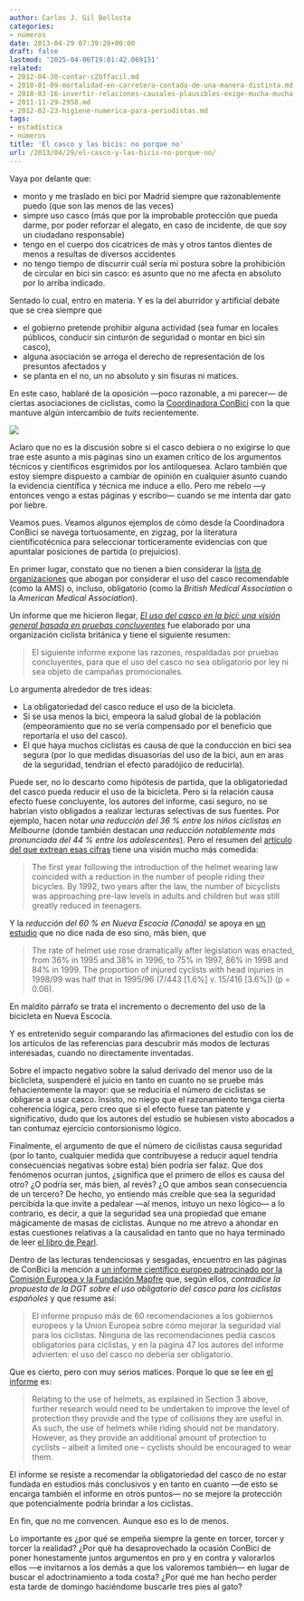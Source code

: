 ```yaml
---
author: Carlos J. Gil Bellosta
categories:
- números
date: 2013-04-29 07:39:28+00:00
draft: false
lastmod: '2025-04-06T19:01:42.069151'
related:
- 2012-04-30-contar-c2bffacil.md
- 2018-01-09-mortalidad-en-carretera-contada-de-una-manera-distinta.md
- 2018-03-16-invertir-relaciones-causales-plausibles-exige-mucha-mucha-explicacion.md
- 2011-11-29-2958.md
- 2012-02-23-higiene-numerica-para-periodistas.md
tags:
- estadística
- números
title: 'El casco y las bicis: no porque no'
url: /2013/04/29/el-casco-y-las-bicis-no-porque-no/
---
```


Vaya por delante que:

* monto y me traslado en bici por Madrid siempre que razonablemente puedo (que son las menos de las veces)
* simpre uso casco (más que por la improbable protección que pueda darme, por poder reforzar el alegato, en caso de incidente, de que soy un ciudadano responsable)
* tengo en el cuerpo dos cicatrices de más y otros tantos dientes de menos a resultas de diversos accidentes
* no tengo tiempo de discurrir cuál sería mi postura sobre la prohibición de circular en bici sin casco: es asunto que no me afecta en absoluto por lo arriba indicado.

Sentado lo cual, entro en materia. Y es la del aburridor y artificial debate que se crea siempre que

* el gobierno pretende prohibir alguna actividad (sea fumar en locales públicos, conducir sin cinturón de seguridad o montar en bici sin casco),
* alguna asociación se arroga el derecho de representación de los presuntos afectados y
* se planta en el no, un no absoluto y sin fisuras ni matices.

En este caso, hablaré de la oposición —poco razonable, a mi parecer— de ciertas asociaciones de ciclistas, como la [Coordinadora ConBici](http://www.conbici.org/) con la que mantuve algún intercambio de _tuits_ recientemente.

[![](/wp-uploads/2013/04/conbici.png#center)
](/wp-uploads/2013/04/conbici.png#center)

Aclaro que no es la discusión sobre si el casco debiera o no exigirse lo que trae este asunto a mis páginas sino un examen crítico de los argumentos técnicos y científicos esgrimidos por los antiloquesea. Aclaro también que estoy siempre dispuesto a cambiar de opinión en cualquier asunto cuando la evidencia científica y técnica me induce a ello. Pero me rebelo —y entonces vengo a estas páginas y escribo— cuando se me intenta dar gato por liebre.

Veamos pues. Veamos algunos ejemplos de cómo desde la Coordinadora ConBici se navega tortuosamente, en zigzag, por la literatura científicotécnica para seleccionar torticeramente evidencias con que apuntalar posiciones de partida (o prejuicios).

En primer lugar, constato que no tienen a bien considerar la [lista de organizaciones](http://en.wikipedia.org/wiki/Bicycle_helmet#Opinions_for_and_against_the_compulsion_or_strong_promotion_of_helmets) que abogan por considerar el uso del casco recomendable (como la AMS) o, incluso, obligatorio (como la _British Medical Association_ o la _American Medical Association_).

Un informe que me hicieron llegar, [_El uso del casco en la bici: una visión general basada en pruebas concluyentes_](http://t.co/cdNSZak0WH) fue elaborado por una organización ciclista británica y tiene el siguiente resumen:

>El siguiente informe expone las razones, respaldadas por pruebas concluyentes, para que el uso del casco no sea obligatorio por ley ni sea objeto de campañas promocionales.

Lo argumenta alrededor de tres ideas:

* La obligatoriedad del casco reduce el uso de la bicicleta.
* Si se usa menos la bici, empeora la salud global de la población (empeoramiento que no se vería compensado por el beneficio que reportaría el uso del casco).
* El que haya muchos ciclistas es causa de que la conducción en bici sea segura (por lo que medidas disuasorias del uso de la bici, aun en aras de la seguridad, tendrían el efecto paradójico de reducirla).

Puede ser, no lo descarto como hipótesis de partida, que la obligatoriedad del casco pueda reducir el uso de la bicicleta. Pero si la relación causa efecto fuese concluyente, los autores del informe, casi seguro, no se habrían visto obligados a realizar lecturas selectivas de sus fuentes. Por ejemplo, hacen notar _una reducción del 36 % entre los niños ciclistas en Melbourne_ (donde también destacan _una reducción notablemente más pronunciada del 44 % entre los adolescentes_). Pero el resumen del [artículo del que extrean esas cifras](http://www.monash.edu.au/muarc/reports/muarc045.pdf) tiene una visión mucho más comedida:

>The first year following the introduction of the helmet wearing law coincided with a reduction in the number of people riding their bicycles. By 1992, two years after the law, the number of bicyclists was approaching pre-law levels in adults and children but was still greatly reduced in teenagers.

Y la _reducción del 60 % en Nueva Escocia (Canadá)_ se apoya en [un estudio](http://www.cmaj.ca/content/166/5/592.full) que no dice nada de eso sino, más bien, que

>The rate of helmet use rose dramatically after legislation was enacted, from 36% in 1995 and 38% in 1996, to 75% in 1997, 86% in 1998 and 84% in 1999. The proportion of injured cyclists with head injuries in 1998/99 was half that in 1995/96 (7/443 [1.6%] v. 15/416 [3.6%]) (p = 0.06).

En maldito párrafo se trata el incremento o decremento del uso de la bicicleta en Nueva Escocia.

Y es entretenido seguir comparando las afirmaciones del estudio con los de los artículos de las referencias para descubrir más modos de lecturas interesadas, cuando no directamente inventadas.

Sobre el impacto negativo sobre la salud derivado del menor uso de la biclicleta, suspenderé el juicio en tanto en cuanto no se pruebe más fehacientemente la mayor: que se reduciría el número de ciclistas se obligarse a usar casco. Insisto, no niego que el razonamiento tenga cierta coherencia lógica, pero creo que si el efecto fuese tan patente y significativo, dudo que los autores del estudio se hubiesen visto abocados a tan contumaz ejercicio contorsionismo lógico.

Finalmente, el argumento de que el número de cicilistas causa seguridad (por lo tanto, cualquier medida que contribuyese a reducir aquel tendría consecuencias negativas sobre esta) bien podría ser falaz. Que dos fenómenos ocurran juntos, ¿significa que el primero de ellos es causa del otro? ¿O podría ser, más bien, al revés? ¿O que ambos sean consecuencia de un tercero? De hecho, yo entiendo más creíble que sea la seguridad percibida la que invite a pedalear —al menos, intuyo un nexo lógico— a lo contrario, es decir, a que la seguridad sea una propiedad que emane mágicamente de masas de ciclistas. Aunque no me atrevo a ahondar en estas cuestiones relativas a la causalidad en tanto que no haya terminado de leer [el libro de Pearl](http://books.google.es/books/about/Causality.html?hl=es&id=wnGU_TsW3BQC).

Dentro de las lecturas tendenciosas y sesgadas, encuentro en las páginas de ConBici la mención a [un informe científico europeo patrocinado por la Comisión Europea y la Fundación Mapfre](http://www.conbici.org/joomla/index.php?option=com_content&view=article&id=1128:mafre-patrocina-un-estudio-europeo-que-desaconseja-la-obligatoriedad-del-casco&catid=18&Itemid=58) que, según ellos, _contradice la propuesta de la DGT sobre el uso obligatorio del casco para los ciclistas españoles_ y que resume así:

>El informe propuso más de 60 recomendaciones a los gobiernos europeos y la Union Europea sobre cómo mejorar la seguridad vial para los ciclistas. Ninguna de las recomendaciones pedía cascos obligatorios para ciclistas, y en la página 47 los autores del informe advierten: el uso del casco no debería ser obligatorio.

Que es cierto, pero con muy serios matices. Porque lo que se lee en [el informe](http://www.etsc.eu/documents/scientific_review_of_cycling_safety_web.pdf) es:

>Relating to the use of helmets, as explained in Section 3 above, further research would need to be undertaken to improve the level of protection they provide and the type of collisions they are useful in. As such, the use of helmets while riding should not be mandatory. However, as they provide an additional amount of protection to cyclists – albeit a limited one – cyclists should be encouraged to wear them.

El informe se resiste a recomendar la obligatoriedad del casco de no estar fundada en estudios más conclusivos y en tanto en cuanto —de esto se encarga también el informe en otros puntos— no se mejore la protección que potencialmente podría brindar a los ciclistas.

En fin, que no me convencen. Aunque eso es lo de menos.

Lo importante es ¿por qué se empeña siempre la gente en torcer, torcer y torcer la realidad? ¿Por qué ha desaprovechado la ocasión ConBici de poner honestamente juntos argumentos en pro y en contra y valorarlos ellos —e invitarnos a los demás a que los valoremos también— en lugar de buscar el adoctrinamiento a toda costa? ¿Por qué me han hecho perder esta tarde de domingo haciéndome buscarle tres pies al gato?